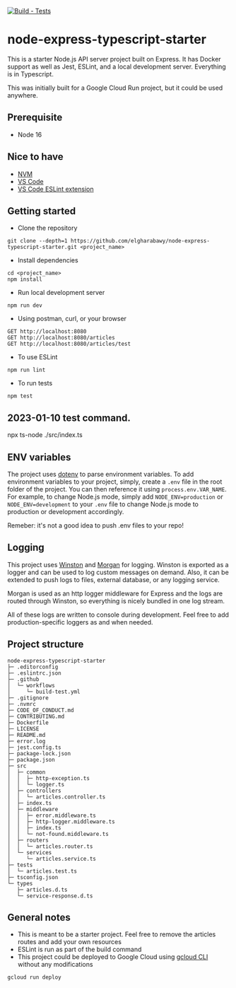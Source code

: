 [![Build - Tests](https://github.com/elgharabawy/node-express-typescript-starter/actions/workflows/build-test.yml/badge.svg)](https://github.com/elgharabawy/node-express-typescript-starter/actions/workflows/build-test.yml)
# node-express-typescript-starter
This is a starter Node.js API server project built on Express. It has Docker support as well as Jest, ESLint, and a local development server. Everything is in Typescript.

This was initially built for a Google Cloud Run project, but it could be used anywhere.
## Prerequisite
- Node 16
## Nice to have
- [NVM](https://github.com/nvm-sh/nvm)
- [VS Code](https://code.visualstudio.com/)
- [VS Code ESLint extension](https://marketplace.visualstudio.com/items?itemName=dbaeumer.vscode-eslint)
## Getting started
- Clone the repository
```
git clone --depth=1 https://github.com/elgharabawy/node-express-typescript-starter.git <project_name>
```
- Install dependencies
```
cd <project_name>
npm install
```
- Run local development server
```
npm run dev
```
- Using postman, curl, or your browser
```
GET http://localhost:8080
GET http://localhost:8080/articles
GET http://localhost:8080/articles/test
```
- To use ESLint
```
npm run lint
```
- To run tests
```
npm test
```
## 2023-01-10 test command.
npx ts-node ./src/index.ts

## ENV variables
The project uses [dotenv](https://github.com/motdotla/dotenv) to parse environment variables. To add environment variables to your project, simply, create a `.env` file in the root folder of the project. You can then reference it using `process.env.VAR_NAME`. For example, to change Node.js mode, simply add `NODE_ENV=production` or `NODE_ENV=development` to your `.env` file to change Node.js mode to production or development accordingly.

Remeber: it's not a good idea to push .env files to your repo!
## Logging
This project uses [Winston](https://github.com/winstonjs/winston) and [Morgan](https://github.com/expressjs/morgan) for logging. Winston is exported as a logger and can be used to log custom messages on demand. Also, it can be extended to push logs to files, external database, or any logging service.

Morgan is used as an http logger middleware for Express and the logs are routed through Winston, so everything is nicely bundled in one log stream.

All of these logs are written to console during development. Feel free to add production-specific loggers as and when needed.
## Project structure
```
node-express-typescript-starter
├─ .editorconfig
├─ .eslintrc.json
├─ .github
│  └─ workflows
│     └─ build-test.yml
├─ .gitignore
├─ .nvmrc
├─ CODE_OF_CONDUCT.md
├─ CONTRIBUTING.md
├─ Dockerfile
├─ LICENSE
├─ README.md
├─ error.log
├─ jest.config.ts
├─ package-lock.json
├─ package.json
├─ src
│  ├─ common
│  │  ├─ http-exception.ts
│  │  └─ logger.ts
│  ├─ controllers
│  │  └─ articles.controller.ts
│  ├─ index.ts
│  ├─ middleware
│  │  ├─ error.middleware.ts
│  │  ├─ http-logger.middleware.ts
│  │  ├─ index.ts
│  │  └─ not-found.middleware.ts
│  ├─ routers
│  │  └─ articles.router.ts
│  └─ services
│     └─ articles.service.ts
├─ tests
│  └─ articles.test.ts
├─ tsconfig.json
└─ types
   ├─ articles.d.ts
   └─ service-response.d.ts

```
## General notes
- This is meant to be a starter project. Feel free to remove the articles routes and add your own resources
- ESLint is run as part of the build command
- This project could be deployed to Google Cloud using [gcloud CLI](https://cloud.google.com/sdk/docs/install) without any modifications
```
gcloud run deploy
```